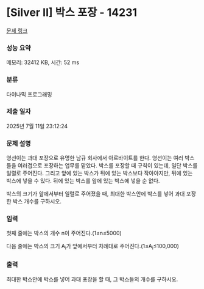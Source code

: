 # [Silver II] 박스 포장 - 14231 

[문제 링크](https://www.acmicpc.net/problem/14231) 

### 성능 요약

메모리: 32412 KB, 시간: 52 ms

### 분류

다이나믹 프로그래밍

### 제출 일자

2025년 7월 11일 23:12:24

### 문제 설명

<p>영선이는 과대 포장으로 유명한 남규 회사에서 아르바이트를 한다. 영선이는 여러 박스들을 여러겹으로 포장하는 업무를 맡았다. 박스를 포장할 때 규칙이 있는데, 일단 박스를 일렬로 주어진다. 그리고 앞에 있는 박스가 뒤에 있는 박스보다 작아야지만, 뒤에 있는 박스에 넣을 수 있다. 뒤에 있는 박스를 앞에 있는 박스에 넣을 순 없다.</p>

<p>박스의 크기가 앞에서부터 일렬로 주어졌을 때, 최대한 박스안에 박스를 넣어 과대 포장한 박스 개수를 구하시오.</p>

### 입력 

 <p>첫째 줄에는 박스의 개수 n이 주어진다.(1≤n≤5000)</p>

<p>다음 줄에는 박스의 크기 A<sub>i</sub>가 앞에서부터 차례대로 주어진다.(1≤A<sub>i</sub>≤100,000)</p>

### 출력 

 <p>최대한 박스안에 박스를 넣어 과대 포장을 할 때, 그 박스들의 개수를 구하시오.</p>

